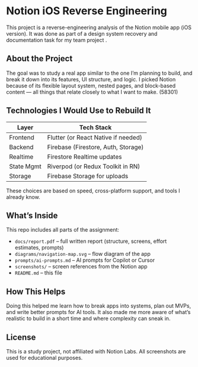 # Notion iOS Reverse Engineering

This project is a reverse-engineering analysis of the Notion mobile app (iOS version). It was done as part of a design system recovery and documentation task for my team project .


## About the Project

The goal was to study a real app similar to the one I’m planning to build, and break it down into its features, UI structure, and logic. I picked Notion because of its flexible layout system, nested pages, and block-based content — all things that relate closely to what I want to make.
(58301)

## Technologies I Would Use to Rebuild It

| Layer        | Tech Stack                            |
|--------------|----------------------------------------|
| Frontend     | Flutter (or React Native if needed)    |
| Backend      | Firebase (Firestore, Auth, Storage)    |
| Realtime     | Firestore Realtime updates             |
| State Mgmt   | Riverpod (or Redux Toolkit in RN)      |
| Storage      | Firebase Storage for uploads           |

These choices are based on speed, cross-platform support, and tools I already know.

## What’s Inside

This repo includes all parts of the assignment:

- `docs/report.pdf` – full written report (structure, screens, effort estimates, prompts)
- `diagrams/navigation-map.svg` – flow diagram of the app
- `prompts/ai-prompts.md` – AI prompts for Copilot or Cursor
- `screenshots/` – screen references from the Notion app
- `README.md` – this file

## How This Helps

Doing this helped me learn how to break apps into systems, plan out MVPs, and write better prompts for AI tools. It also made me more aware of what’s realistic to build in a short time and where complexity can sneak in.

## License

This is a study project, not affiliated with Notion Labs. All screenshots are used for educational purposes.
